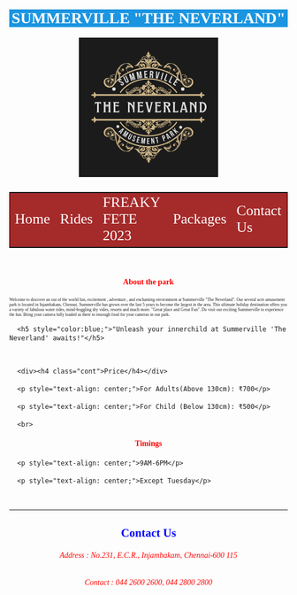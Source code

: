 <html lang="en">

<head>

<title>Summerville "The Neverland"</title>

<style>

    *{font-family:'Times New Roman';

font-size:normal;

}

#topic{

     color:white;

     background-color:rgb(27, 149, 224);

     text-align:center;

     }h1{

    font-size:2em;}

p{

   font-size:0.55em;}

table{

         font-size:large;

         border:1px solid black;

         width:100%;

         background-color:brown;

         }

#about{

    text-align:center;

    color:blue;

}

.link{

    color:white;

    text-decoration:none;

    font-size:1.45em;

    }

   .center {

  display: block;

  margin-left: auto;

  margin-right: auto;

  width: 50%;

}

   .cont{

   text-align:center;

   color:red;}

</style>

</head>

<body>

<h1 id="topic"> SUMMERVILLE "THE NEVERLAND"</h1>

<img src="Pic.png" class="center"><br>

<table id="table">

<tr><td><a class="link" href="index.html">Home</a></td>

<td><a class="link" href="index1.html">Rides</a></td>

<td><a class="link" href="index2.html">FREAKY FETE 2023</a></td>

<td><a class="link" href="index3.html">Packages</a></td>

<td><a class="link" href=#c>Contact Us</a></td></tr>

</table>

<br>

   <div><h4 class="cont">About the park</h4></div>

   <div><p>Welcome to discover an out of the world fun, excitement , adventure , and enchanting environment at Summerville "The Neverland". Our several acre amusement park is located in Injambakam, Chennai. Summerville has grown over the last 5 years to become the largest in the area. This ultimate holiday destination offers you a variety of fabulous water rides, mind-boggling dry vides, resorts and much more. "Great place and Great Fun". Do visit our exciting Summerville to experience the fun. Bring your camera fully loaded as there to ensough food for your cameras in our park. </p>

      <h5 style="color:blue;">"Unleash your innerchild at Summerville 'The Neverland' awaits!"</h5>

<br>

      <div><h4 class="cont">Price</h4></div>

      <p style="text-align: center;">For Adults(Above 130cm): ₹700</p>

      <p style="text-align: center;">For Child (Below 130cm): ₹500</p>

      <br>

<div><h4 class="cont">Timings</h4></div>

      <p style="text-align: center;">9AM-6PM</p>

      <p style="text-align: center;">Except Tuesday</p>

      

<br>

<hr>

<div id="c"><h2 id="about"> Contact Us</h2>

<h6 style="color: red;text-align:center">Address : No.231, E.C.R., Injambakam, Chennai-600 115</h6>

<h6 style="color:red;text-align:center">Contact : 044 2600 2600, 044 2800 2800</h6>

</div>

</body>

</html>
